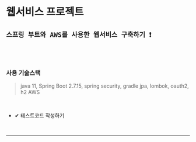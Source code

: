 # 웹서비스 프로젝트

## `스프링 부트와 AWS를 사용한 웹서비스 구축하기 ❗`

<br><br>

### 사용 기술스택
> java 11, Spring Boot 2.7.15, spring security, gradle
> jpa, lombok, oauth2, h2
> AWS

<br>

- ✔ 테스트코드 작성하기


<br>

---
